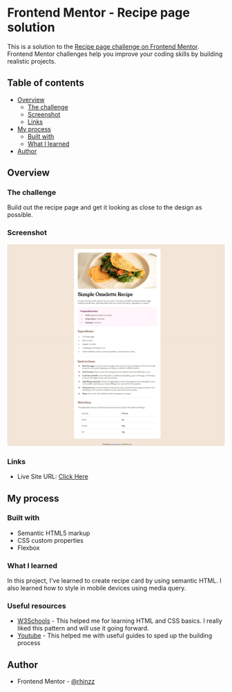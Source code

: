 # Frontend Mentor - Recipe page solution

This is a solution to the [Recipe page challenge on Frontend Mentor](https://www.frontendmentor.io/challenges/recipe-page-KiTsR8QQKm). Frontend Mentor challenges help you improve your coding skills by building realistic projects. 

## Table of contents

- [Overview](#overview)
  - [The challenge](#the-challenge)
  - [Screenshot](#screenshot)
  - [Links](#links)
- [My process](#my-process)
  - [Built with](#built-with)
  - [What I learned](#what-i-learned)
- [Author](#author)


## Overview

### The challenge

Build out the recipe page and get it looking as close to the design as possible.

### Screenshot

![](./recipe-desktop.jpeg)

### Links

- Live Site URL: [Click Here](https://rhinzz.github.io/Product-Preview-Card-Component/)

## My process

### Built with

- Semantic HTML5 markup
- CSS custom properties
- Flexbox

### What I learned

In this project, I've learned to create recipe card by using semantic HTML. I also learned how to style in mobile devices using media query.


### Useful resources

- [W3Schools](https://www.w3schools.com/) - This helped me for learning HTML and CSS basics. I really liked this pattern and will use it going forward.
- [Youtube](https://www.youtube.com) - This helped me with useful guides to sped up the building process


## Author

- Frontend Mentor - [@rhinzz](https://www.frontendmentor.io/profile/rhinzz)